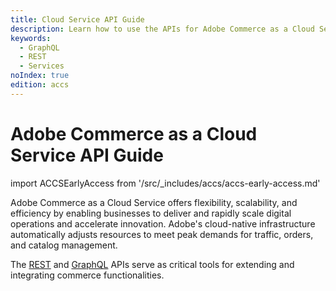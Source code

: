 ```yaml
---
title: Cloud Service API Guide
description: Learn how to use the APIs for Adobe Commerce as a Cloud Service.
keywords:
  - GraphQL
  - REST
  - Services
noIndex: true
edition: accs
---
```


# Adobe Commerce as a Cloud Service API Guide

import ACCSEarlyAccess from '/src/_includes/accs/accs-early-access.md'

<ACCSEarlyAccess />

Adobe Commerce as a Cloud Service offers flexibility, scalability, and efficiency by enabling businesses to deliver and rapidly scale digital operations and accelerate innovation. Adobe's cloud-native infrastructure automatically adjusts resources to meet peak demands for traffic, orders, and catalog management.

The [REST](/reference/cloud/rest/) and [GraphQL](/reference/cloud/graphql/) APIs serve as critical tools for extending and integrating commerce functionalities.

